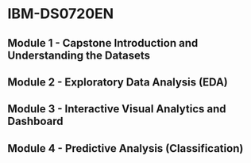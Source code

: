 # IBM-DS0720EN

## Module 1 - Capstone Introduction and Understanding the Datasets

## Module 2 - Exploratory Data Analysis (EDA)

## Module 3 - Interactive Visual Analytics and Dashboard

## Module 4 - Predictive Analysis (Classification)
